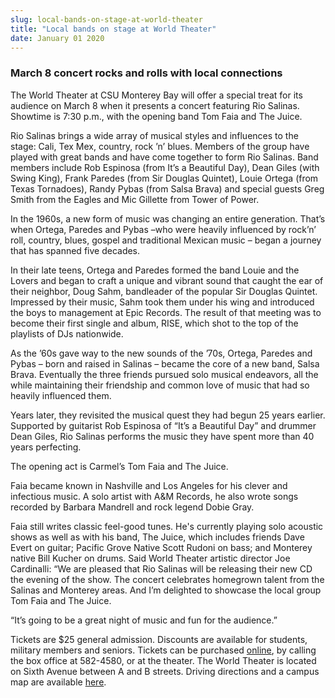 ```yaml
---
slug: local-bands-on-stage-at-world-theater
title: "Local bands on stage at World Theater"
date: January 01 2020
---
```


<h3>March 8 concert rocks and rolls with local connections</h3><p>The World Theater at CSU Monterey Bay will offer a special treat for its audience on March 8 when it presents a concert featuring Rio Salinas. Showtime is 7:30 p.m., with the opening band Tom Faia and The Juice.
</p><p>Rio Salinas brings a wide array of musical styles and influences to the stage: Cali, Tex Mex, country, rock ’n’ blues. Members of the group have played with great bands and have come together to form Rio Salinas. Band members include Rob Espinosa (from It’s a Beautiful Day), Dean Giles (with Swing King), Frank Paredes (from Sir Douglas Quintet), Louie Ortega (from Texas Tornadoes), Randy Pybas (from Salsa Brava) and special guests Greg Smith from the Eagles and Mic Gillette from Tower of Power.
</p><p>In the 1960s, a new form of music was changing an entire generation. That’s when Ortega, Paredes and Pybas –who were heavily influenced by rock’n’ roll, country, blues, gospel and traditional Mexican music – began a journey that has spanned five decades.
</p><p>In their late teens, Ortega and Paredes formed the band Louie and the Lovers and began to craft a unique and vibrant sound that caught the ear of their neighbor, Doug Sahm, bandleader of the popular Sir Douglas Quintet. Impressed by their music, Sahm took them under his wing and introduced the boys to management at Epic Records. The result of that meeting was to become their first single and album, RISE, which shot to the top of the playlists of DJs nationwide.
</p><p>As the ’60s gave way to the new sounds of the ’70s, Ortega, Paredes and Pybas – born and raised in Salinas – became the core of a new band, Salsa Brava. Eventually the three friends pursued solo musical endeavors, all the while maintaining their friendship and common love of music that had so heavily influenced them.
</p><p>Years later, they revisited the musical quest they had begun 25 years earlier. Supported by guitarist Rob Espinosa of “It’s a Beautiful Day” and drummer Dean Giles, Rio Salinas performs the music they have spent more than 40 years perfecting.
</p><p>The opening act is Carmel’s Tom Faia and The Juice.
</p><p>Faia became known in Nashville and Los Angeles for his clever and infectious music. A solo artist with A&amp;M Records, he also wrote songs recorded by Barbara Mandrell and rock legend Dobie Gray.
</p><p>Faia still writes classic feel-good tunes. He's currently playing solo acoustic shows as well as with his band, The Juice, which includes friends Dave Evert on guitar; Pacific Grove Native Scott Rudoni on bass; and Monterey native Bill Kucher on drums. Said World Theater artistic director Joe Cardinalli: “We are pleased that Rio Salinas will be releasing their new CD the evening of the show. The concert celebrates homegrown talent from the Salinas and Monterey areas. And I’m delighted to showcase the local group Tom Faia and The Juice.
</p><p>“It’s going to be a great night of music and fun for the audience.”
</p><p>Tickets are $25 general admission. Discounts are available for students, military members and seniors. Tickets can be purchased <a href="http://csumb.edu/worldtheater">online</a>, by calling the box office at 582-4580, or at the theater. The World Theater is located on Sixth Avenue between A and B streets. Driving directions and a campus map are available <a href="http://csumb.edu/maps">here</a>.
</p>
